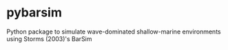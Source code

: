 # pybarsim

Python package to simulate wave-dominated shallow-marine environments using Storms (2003)'s BarSim
